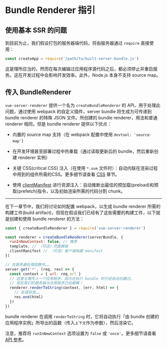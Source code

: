 # Bundle Renderer 指引

## 使用基本 SSR 的问题

到目前为止，我们假设打包的服务器端代码，将由服务器通过 `require` 直接使用：

``` js
const createApp = require('/path/to/built-server-bundle.js')
```

这是理所应当的，然而在每次编辑过应用程序源代码之后，都必须停止并重启服务。这在开发过程中会影响开发效率。此外，Node.js 本身不支持 source map。

## 传入 BundleRenderer

`vue-server-renderer` 提供一个名为 `createBundleRenderer` 的 API，用于处理此问题，通过使用 webpack 的自定义插件，server bundle 将生成为可传递到 bundle renderer 的特殊 JSON 文件。所创建的 bundle renderer，用法和普通 renderer 相同，但是 bundle renderer 提供以下优点：

- 内置的 source map 支持（在 webpack 配置中使用 `devtool: 'source-map'`）

- 在开发环境甚至部署过程中热重载（通过读取更新后的 bundle，然后重新创建 renderer 实例）

- 关键 CSS(critical CSS) 注入（在使用 `*.vue` 文件时）：自动内联在渲染过程中用到的组件所需的CSS。更多细节请查看 [CSS](./css.md) 章节。

- 使用 [clientManifest](../api/#clientmanifest) 进行资源注入：自动推断出最佳的预加载(preload)和预取(prefetch)指令，以及初始渲染所需的代码分割 chunk。

---

在下一章节中，我们将讨论如何配置 webpack，以生成 bundle renderer 所需的构建工件(build artifact)，但现在假设我们已经有了这些需要的构建工件，以下就是创建和使用 bundle renderer 的方法：

``` js
const { createBundleRenderer } = require('vue-server-renderer')

const renderer = createBundleRenderer(serverBundle, {
  runInNewContext: false, // 推荐
  template, // （可选）页面模板
  clientManifest // （可选）客户端构建 manifest
})

// 在服务器处理函数中……
server.get('*', (req, res) => {
  const context = { url: req.url }
  // 这里无需传入一个应用程序，因为在执行 bundle 时已经自动创建过。
  // 现在我们的服务器与应用程序已经解耦！
  renderer.renderToString(context, (err, html) => {
    // 处理异常……
    res.end(html)
  })
})
```

bundle renderer 在调用 `renderToString` 时，它将自动执行「由 bundle 创建的应用程序实例」所导出的函数（传入`上下文`作为参数），然后渲染它。

注意，推荐将 `runInNewContext` 选项设置为 `false` 或 `'once'`。更多细节请查看 [API 参考](../api/#runinnewcontext)。
